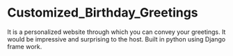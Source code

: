 # Customized_Birthday_Greetings
It is a personalized website through which you can convey your greetings.
It would be impressive and surprising to the host.
Built in python using Django frame work.
